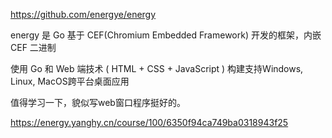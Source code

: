 

https://github.com/energye/energy


energy 是 Go 基于 CEF(Chromium Embedded Framework) 开发的框架，内嵌 CEF 二进制

使用 Go 和 Web 端技术 ( HTML + CSS + JavaScript ) 构建支持Windows, Linux, MacOS跨平台桌面应用

值得学习一下，貌似写web窗口程序挺好的。

https://energy.yanghy.cn/course/100/6350f94ca749ba0318943f25